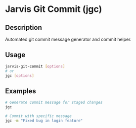 # Jarvis Git Commit (jgc)

## Description
Automated git commit message generator and commit helper.

## Usage
```bash
jarvis-git-commit [options]
# or
jgc [options]
```

## Examples
```bash
# Generate commit message for staged changes
jgc

# Commit with specific message
jgc -m "Fixed bug in login feature"
```
